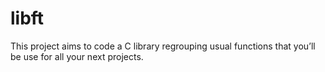 # libft
This project aims to code a C library regrouping usual functions that you’ll be use for all your next projects.
